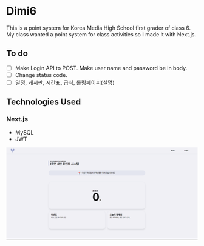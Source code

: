 # Dimi6
This is a point system for Korea Media High School first grader of class 6. 
My class wanted a point system for class activities so I made it with Next.js.
## To do
- [ ] Make Login API to POST. Make user name and password be in body.
- [ ] Change status code.
- [ ] 일정, 게시판, 시간표, 급식, 롤링페이퍼(실명)
## Technologies Used
### Next.js
- MySQL
- JWT 


![Dimi6](./a.png)